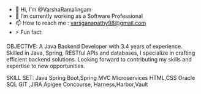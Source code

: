 - 👋 Hi, I’m @VarshaRamalingam
- 🌱 I’m currently working as a Software Professional
- 📫 How to reach me : varsganapathy98@gmail.com
- ⚡ Fun fact: 

<!---
VarshaRamalingam/VarshaRamalingam is a ✨ special ✨ repository because its `README.md` (this file) appears on your GitHub profile.
You can click the Preview link to take a look at your changes.
--->

OBJECTIVE:
A Java Backend Developer with 3.4 years of experience. Skilled in Java, Spring, RESTful APIs and databases, 
I specialize in crafting efficient backend solutions. Looking forward to contributing my skills and expertise to new opportunities.

SKILL SET:
Java
Spring Boot,Spring MVC
Microservices
HTML,CSS
Oracle SQL
GIT ,JIRA
Apigee
Concourse, Harness,Harbor,Vault
